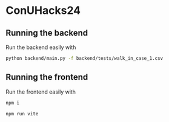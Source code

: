 # ConUHacks24

## Running the backend
Run the backend easily with
```bash
python backend/main.py -f backend/tests/walk_in_case_1.csv
```
## Running the frontend
Run the frontend easily with
```bash
npm i
```
```bash
npm run vite
```
